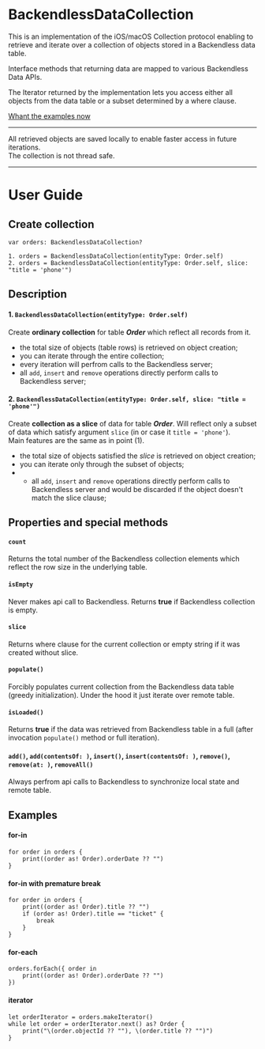# BackendlessDataCollection

This is an implementation of the iOS/macOS Collection protocol enabling to retrieve and iterate over a collection of objects stored in a Backendless data table.</p>

Interface methods that returning data are mapped to various Backendless Data APIs.</p>

The Iterator returned by the implementation lets you access either all objects from the data table or a subset determined by a where clause.</p>

[Whant the examples now](https://github.com/olgadanylova/BackendlessDataCollection#examples)

---

All retrieved objects are saved locally to enable faster access in future iterations.\
The collection is not thread safe.

---


# User Guide

## Create collection
```
var orders: BackendlessDataCollection?

1. orders = BackendlessDataCollection(entityType: Order.self)
2. orders = BackendlessDataCollection(entityType: Order.self, slice: "title = 'phone'")
```

## Description

#### 1. `BackendlessDataCollection(entityType: Order.self)`
Create **ordinary collection** for table _**Order**_ which reflect all records from it.
- the total size of objects (table rows) is retrieved on object creation;
- you can iterate through the entire collection;
- every iteration will perfrom calls to the Backendless server;
- all `add`,  `insert` and `remove` operations directly perform calls to Backendless server;

#### 2. `BackendlessDataCollection(entityType: Order.self, slice: "title = 'phone'")`
Create **collection as a slice** of data for table _**Order**_. Will reflect only a subset of data which satisfy argument `slice` (in or case it `title = 'phone'`).\
Main features are the same as in point (1).
- the total size of objects satisfied the _slice_ is retrieved on object creation;
- you can iterate only through the subset of objects;
- - all `add`,  `insert` and `remove` operations directly perform calls to Backendless server and would be discarded if the object doesn't match the slice clause;

## Properties and special methods

#### `count`
Returns the total number of the Backendless collection elements which reflect the row size in the underlying table. 

#### `isEmpty`
Never makes api call to Backendless. Returns **true** if Backendless collection is empty.

#### `slice`
Returns where clause for the current collection or empty string if it was created without slice.

#### `populate()`
Forcibly populates current collection from the Backendless data table (greedy initialization). Under the hood it just iterate over remote table.

#### `isLoaded()`
Returns **true** if the data was retrieved from Backendless table in a full (after invocation `populate()` method or full iteration).

#### `add()`, `add(contentsOf: )`, `insert()`, `insert(contentsOf: )`, `remove()`, `remove(at: )`, `removeAll()`
Always perfrom api calls to Backendless to synchronize local state and remote table.

## Examples

#### for-in
```
for order in orders {
    print((order as! Order).orderDate ?? "")
}
```

#### for-in with premature break
```
for order in orders {
    print((order as! Order).title ?? "")
    if (order as! Order).title == "ticket" {
        break
    }
}
```

#### for-each
```
orders.forEach({ order in
    print((order as! Order).orderDate ?? "")
})
```

#### iterator
```
let orderIterator = orders.makeIterator()
while let order = orderIterator.next() as? Order {
    print("\(order.objectId ?? ""), \(order.title ?? "")")
}
```
